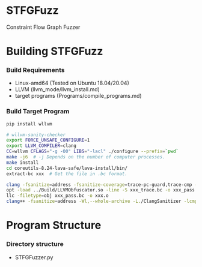 # STFGFuzz
Constraint Flow Graph Fuzzer

# Building STFGFuzz

### Build Requirements

- Linux-amd64 (Tested on Ubuntu 18.04/20.04)
- LLVM (llvm_mode/llvm_install.md)
- target programs (Programs/compile_programs.md)

### Build Target Program

```bash
pip install wllvm

# wllvm-sanity-checker
export FORCE_UNSAFE_CONFIGURE=1
export LLVM_COMPILER=clang
CC=wllvm CFLAGS="-g -O0" LIBS="-lacl" ./configure --prefix=`pwd`
make -j6  # -j Depends on the number of computer processes.
make install
cd coreutils-8.24-lava-safe/lava-install/bin/
extract-bc xxx  # Get the file in .bc format.

clang -fsanitize=address -fsanitize-coverage=trace-pc-guard,trace-cmp -emit-llvm -c xxx.bc -o xxx_trace.bc
opt -load ../Build/LLVMObfuscator.so -line -S xxx_trace.bc -o xxx_pass.bc
llc -filetype=obj xxx_pass.bc -o xxx.o
clang++ -fsanitize=address -Wl,--whole-archive -L./ClangSanitizer -lcmpcov -Wl,--no-whole-archive xxx.o -o xxx
```

# Program Structure

### Directory structure

- STFGFuzzer.py


